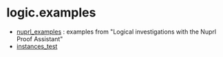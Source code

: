 logic.examples
==============

* [nuprl_examples](nuprl_examples.lean) : examples from "Logical investigations with the Nuprl Proof Assistant"
* [instances_test](instances_test.lean)
